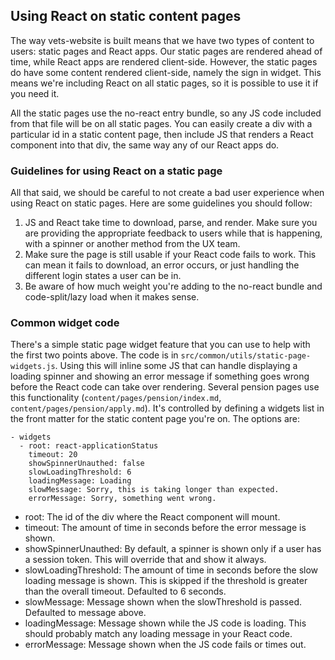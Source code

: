 ## Using React on static content pages

The way vets-website is built means that we have two types of content to users: static pages and React apps. Our static pages are rendered ahead of time, while React apps are rendered client-side. However, the static pages do have some content rendered client-side, namely the sign in widget. This means we're including React on all static pages, so it is possible to use it if you need it.

All the static pages use the no-react entry bundle, so any JS code included from that file will be on all static pages. You can easily create a div with a particular id in a static content page, then include JS that renders a React component into that div, the same way any of our React apps do.

### Guidelines for using React on a static page

All that said, we should be careful to not create a bad user experience when using React on static pages. Here are some guidelines you should follow:

1. JS and React take time to download, parse, and render. Make sure you are providing the appropriate feedback to users while that is happening, with a spinner or another method from the UX team.
2. Make sure the page is still usable if your React code fails to work. This can mean it fails to download, an error occurs, or just handling the different login states a user can be in.
3. Be aware of how much weight you're adding to the no-react bundle and code-split/lazy load when it makes sense.

### Common widget code

There's a simple static page widget feature that you can use to help with the first two points above. The code is in `src/common/utils/static-page-widgets.js`. Using this will inline some JS that can handle displaying a loading spinner and showing an error message if something goes wrong before the React code can take over rendering. Several pension pages use this functionality (`content/pages/pension/index.md`, `content/pages/pension/apply.md`). It's controlled by defining a widgets list in the front matter for the static content page you're on. The options are:

```
- widgets
  - root: react-applicationStatus
    timeout: 20
    showSpinnerUnauthed: false
    slowLoadingThreshold: 6
    loadingMessage: Loading
    slowMessage: Sorry, this is taking longer than expected.
    errorMessage: Sorry, something went wrong.
```

- root: The id of the div where the React component will mount.
- timeout: The amount of time in seconds before the error message is shown.
- showSpinnerUnauthed: By default, a spinner is shown only if a user has a session token. This will override that and show it always.
- slowLoadingThreshold: The amount of time in seconds before the slow loading message is shown. This is skipped if the threshold is greater than the overall timeout. Defaulted to 6 seconds.
- slowMessage: Message shown when the slowThreshold is passed. Defaulted to message above.
- loadingMessage: Message shown while the JS code is loading. This should probably match any loading message in your React code.
- errorMessage: Message shown when the JS code fails or times out.
